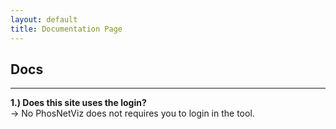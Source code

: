 ```yaml
---
layout: default
title: Documentation Page
---
```


Docs
---
---
<b>1.) Does this site uses the login?</b>
<br>
-> No PhosNetViz does not requires you to login in the tool.